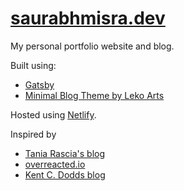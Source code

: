 # [saurabhmisra.dev](https://saurabhmisra.dev)

My personal portfolio website and blog.

Built using:

- [Gatsby](https://www.gatsbyjs.org/)
- [Minimal Blog Theme by Leko Arts](https://github.com/LekoArts/gatsby-themes/tree/master/themes/gatsby-theme-minimal-blog)

Hosted using [Netlify](https://www.netlify.com/).

Inspired by 
- [Tania Rascia's blog](https://www.taniarascia.com/)
- [overreacted.io](https://overreacted.io)
- [Kent C. Dodds blog](https://kentcdodds.com/)
